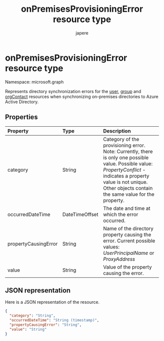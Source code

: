 ﻿---
title: "onPremisesProvisioningError resource type"
description: "Represents directory synchronization errors for the user group and contact resources when synchronizing on-premises directories to Azure Active Directory."
localization_priority: Normal
author: "japere"
ms.prod: "microsoft-identity-platform"
doc_type: resourcePageType
---

# onPremisesProvisioningError resource type

Namespace: microsoft.graph

Represents directory synchronization errors for the [user](user.md), [group](group.md) and [orgContact](orgcontact.md) resources when synchronizing on-premises directories to Azure Active Directory.

## Properties

| Property             | Type           | Description                                                                                                                                                                                                                  |
| :------------------- | :------------- | :--------------------------------------------------------------------------------------------------------------------------------------------------------------------------------------------------------------------------- |
| category             | String         | Category of the provisioning error. Note: Currently, there is only one possible value. Possible value: *PropertyConflict* - indicates a property value is not unique. Other objects contain the same value for the property. |
| occurredDateTime     | DateTimeOffset | The date and time at which the error occurred.                                                                                                                                                                               |
| propertyCausingError | String         | Name of the directory property causing the error. Current possible values: *UserPrincipalName* or *ProxyAddress*                                                                                                             |
| value                | String         | Value of the property causing the error.                                                                                                                                                                                     |

## JSON representation

Here is a JSON representation of the resource.

<!-- {
  "blockType": "resource",
  "optionalProperties": [

  ],
  "@odata.type": "microsoft.graph.onPremisesProvisioningError"
}-->

```json
{
  "category": "String",
  "occurredDateTime": "String (timestamp)",
  "propertyCausingError": "String",
  "value": "String"
}

```

<!-- uuid: 8fcb5dbc-d5aa-4681-8e31-b001d5168d79
2015-10-25 14:57:30 UTC -->

<!-- {
  "type": "#page.annotation",
  "description": "onPremisesProvisioningError resource",
  "keywords": "",
  "section": "documentation",
  "tocPath": ""
}-->
